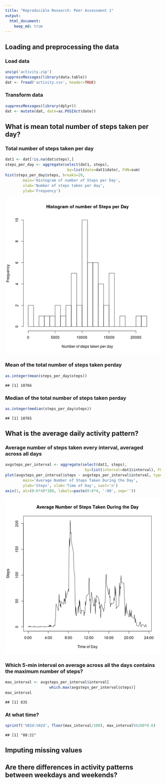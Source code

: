 ```yaml
---
title: "Reproducible Research: Peer Assessment 1"
output: 
  html_document:
    keep_md: true
---
```



## Loading and preprocessing the data

### Load data

```r
unzip('activity.zip')
suppressMessages(library(data.table))
dat <- fread('activity.csv', header=TRUE)
```

### Transform data

```r
suppressMessages(library(dplyr))
dat <- mutate(dat, date=as.POSIXct(date))
```



## What is mean total number of steps taken per day?
### Total number of steps taken per day

```r
dat1 <- dat[!is.na(dat$steps),]
steps_per_day <- aggregate(select(dat1, steps),
                            by=list(date=dat1$date), FUN=sum)
hist(steps_per_day$steps, breaks=20,
        main='Histogram of number of Steps per Day',
        xlab='Number of steps taken per day',
        ylab='Frequency')
```

![plot of chunk unnamed-chunk-3](figure/unnamed-chunk-3-1.png) 

### Mean of the total number of steps taken perday

```r
as.integer(mean(steps_per_day$steps))
```

```
## [1] 10766
```

### Median of the total number of steps taken perday

```r
as.integer(median(steps_per_day$steps))
```

```
## [1] 10765
```


## What is the average daily activity pattern?

### Average number of steps taken every interval, averaged across all days

```r
avgsteps_per_interval <- aggregate(select(dat1, steps),
                                    by=list(interval=dat1$interval), FUN=mean)
plot(avgsteps_per_interval$steps ~ avgsteps_per_interval$interval, type='l',
        main='Average Number of Steps Taken During the Day',
        ylab='Steps', xlab='Time of Day', xaxt='n')
axis(1, at=(0:6*4)*100, labels=paste(0:6*4, ':00', sep=''))
```

![plot of chunk unnamed-chunk-6](figure/unnamed-chunk-6-1.png) 

### Which 5-min interval on average across all the days contains the maximum number of steps?

```r
max_interval <- avgsteps_per_interval$interval[
                    which.max(avgsteps_per_interval$steps)]
max_interval 
```

```
## [1] 835
```

### At what time?

```r
sprintf('%02d:%02d', floor(max_interval/100), max_interval%%100*0.6)
```

```
## [1] "08:21"
```



## Imputing missing values



## Are there differences in activity patterns between weekdays and weekends?
